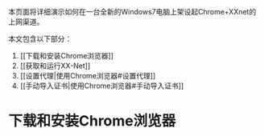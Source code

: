 本页面将详细演示如何在一台全新的Windows7电脑上架设起Chrome+XXnet的上网渠道。

本文包含以下部分：

1. [[下载和安装Chrome浏览器]]
2. [[获取和运行XX-Net]]
3. [[设置代理|使用Chrome浏览器#设置代理]]
4. [[手动导入证书|使用Chrome浏览器#手动导入证书]]

# 下载和安装Chrome浏览器